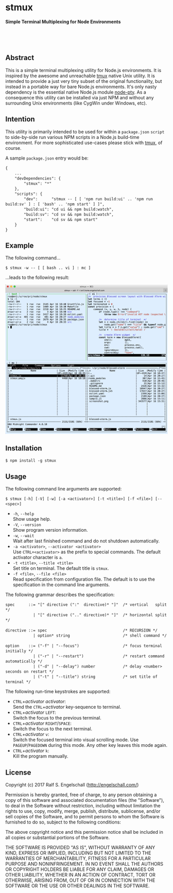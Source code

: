 
stmux
=====

**Simple Terminal Multiplexing for Node Environments**

<p/>
<img src="https://nodei.co/npm/stmux.png?downloads=true&stars=true" alt=""/>

<p/>
<img src="https://david-dm.org/rse/stmux.png" alt=""/>

Abstract
--------

This is a simple terminal multiplexing utility for Node.js
environments. It is inspired by the awesome and unreachable
[tmux](https://tmux.github.io/) native Unix utility. It is intended
to provide a just very tiny subset of the original functionality,
but instead in a portable way for bare Node.js environments. It's
only nasty dependency is the essential native Node.js module
[node-pty](https://github.com/Tyriar/node-pty). As a consequence this
utility can be installed via just NPM and without any surrounding Unix
environments (like CygWin under Windows, etc).

Intention
---------

This utility is primarily intended to be used for within a
`package.json` `script` to side-by-side run various NPM scripts in a
Node.js build-time environment. For more sophisticated use-cases please
stick with [tmux](https://tmux.github.io/), of course.

A sample `package.json` entry would be:

```
{
    ...
    "devDependencies": {
        "stmux": "*"
    },
    "scripts": {
        "dev":      "stmux -- [ [ 'npm run build:ui' .. 'npm run build:sv' ] : [ 'bash' .. 'npm start' ] ]",
        "build:ui": "cd ui && npm build:watch",
        "build:sv": "cd sv && npm build:watch",
        "start":    "cd sv && npm start"
    }
}
```

Example
-------

The following command...

```
$ stmux -w -- [ [ bash .. vi ] : mc ]
```

...leads to the following result:

![stmux usage](screenshot.png)

Installation
------------

```
$ npm install -g stmux
```

Usage
-----

The following command line arguments are supported:

```
$ stmux [-h] [-V] [-w] [-a <activator>] [-t <title>] [-f <file>] [-- <spec>]
```

- `-h`, `--help`<br/>
  Show usage help.
- `-V`, `--version`<br/>
  Show program version information.
- `-w`, `--wait`<br/>
  Wait after last finished command and do not shutdown automatically.
- `-a <activator>`, `--activator <activator>`<br/>
  Use `CTRL+<activator>` as the prefix to special commands.
  The default activator character is `a`.
- `-t <title>`, `--title <title>`<br/>
  Set title on terminal. The default title is `stmux`.
- `-f <file>`, `--file <file>`<br/>
  Read specification from configuration file. The
  default is to use the specification in the command line arguments.

The following grammar describes the specification:

```
spec      ::= "[" directive (":"  directive)* "]"  /* vertical   split */
            | "[" directive (".." directive)* "]"  /* horizontal split */

directive ::= spec                                 /* RECURSION */
            | option* string                       /* shell command */

option    ::= ("-f" | "--focus")                   /* focus terminal initially */
            | ("-r" | "--restart")                 /* restart command automatically */
            | ("-d" | "--delay") number            /* delay <number> seconds on restart */
            | ("-t" | "--title") string            /* set title of terminal */
```

The following run-time keystrokes are supported:

- `CTRL`+*activator* *activator*:<br/>
  Send the `CTRL`+*activator* key-sequence to terminal.
- `CTRL`+*activator* `LEFT`:<br/>
  Switch the focus to the previous terminal.
- `CTRL`+*activator* `RIGHT`/`SPACE`:<br/>
  Switch the focus to the next terminal.
- `CTRL`+*activator* `v`:<br/>
  Switch the focused terminal into visual scrolling mode.
  Use `PAGEUP`/`PAGEDOWN` during this mode. Any other
  key leaves this mode again.
- `CTRL`+*activator* `k`:<br/>
  Kill the program manually.

License
-------

Copyright (c) 2017 Ralf S. Engelschall (http://engelschall.com/)

Permission is hereby granted, free of charge, to any person obtaining
a copy of this software and associated documentation files (the
"Software"), to deal in the Software without restriction, including
without limitation the rights to use, copy, modify, merge, publish,
distribute, sublicense, and/or sell copies of the Software, and to
permit persons to whom the Software is furnished to do so, subject to
the following conditions:

The above copyright notice and this permission notice shall be included
in all copies or substantial portions of the Software.

THE SOFTWARE IS PROVIDED "AS IS", WITHOUT WARRANTY OF ANY KIND,
EXPRESS OR IMPLIED, INCLUDING BUT NOT LIMITED TO THE WARRANTIES OF
MERCHANTABILITY, FITNESS FOR A PARTICULAR PURPOSE AND NONINFRINGEMENT.
IN NO EVENT SHALL THE AUTHORS OR COPYRIGHT HOLDERS BE LIABLE FOR ANY
CLAIM, DAMAGES OR OTHER LIABILITY, WHETHER IN AN ACTION OF CONTRACT,
TORT OR OTHERWISE, ARISING FROM, OUT OF OR IN CONNECTION WITH THE
SOFTWARE OR THE USE OR OTHER DEALINGS IN THE SOFTWARE.

